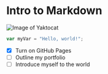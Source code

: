 # Intro to Markdown

![Image of Yaktocat](https://octodex.github.com/images/yaktocat.png)


``` javascript
var myVar = "Hello, world!";
```

- [X] Turn on GitHub Pages
- [ ] Outline my portfolio
- [ ] Introduce myself to the world
